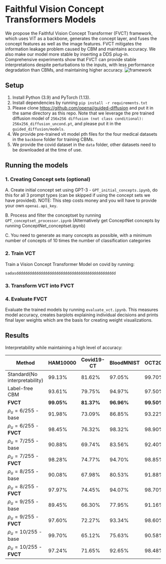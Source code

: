 # Faithful Vision Concept Transformers Models
 We propose the Faithful Vision Concept Transformer (FVCT) framework, which uses ViT as a backbone, generates the concept layer, and fuses the concept features as well as the image features. FVCT mitigates the information leakage problem caused by CBM and maintains accuracy. We also make our model more stable by inserting a DDS plug-in. Comprehensive experiments show that FVCT can provide stable interpretations despite perturbations to the inputs, with less performance degradation than CBMs, and maintaining higher accuracy.
![framework](https://github.com/HuaGuaiGuai/Faithful-Vision-Concept-Transformers/assets/115633787/e4409afe-47cb-45f3-890a-7dc256e7655e)


## Setup
1. Install Python (3.9) and PyTorch (1.13).
2. Install dependencies by running `pip install -r requirements.txt`
3. Please clone https://github.com/openai/guided-diffusion and put it in the same directory as this repo. Note that we leverage the pre trained diffusion model of `256x256 diffusion (not class conditional): 256x256_diffusion_uncond.pt`, and please put it in the `guided_diffusion/models`.  
4. We provide pre-trained vit model pth files for the four medical datasets in the `backbone` folder for training CBMs.
5. We provide the covid dataset in the `data` folder, other datasets need to be downloaded at the time of use.


## Running the models

### 1. Creating Concept sets (optional)
A. Create initial concept set using GPT-3 - `GPT_initial_concepts.ipynb`, do this for all 3 prompt types (can be skipped if using the concept sets we have provided). NOTE: This step costs money and you will have to provide your own `openai.api_key`.

B. Process and filter the conceptset by running `GPT_conceptset_processor.ipynb` (Alternatively get ConceptNet concepts by running ConceptNet_conceptset.ipynb)

C. You need to generate as many concepts as possible, with a minimum number of concepts of 10 times the number of classification categories

### 2. Train VCT 
Train a Vision Concept Transformer Model on covid by running:

`sadasddddddddddddddddddddddddddddddddddddddddddddd`

### 3. Transform VCT into FVCT



### 4. Evaluate FVCT

Evaluate the trained models by running `evaluate_vct.ipynb`. This measures model accuracy, creates barplots explaining individual decisions and prints final layer weights which are the basis for creating weight visualizations.


## Results

Interpretability while maintaining a high level of accuracy:

|           Method  |HAM10000 |Covid19-CT|BloodMNIST|  OCT2017  |          
|-------------------|---------|----------|--------- |-----------|
|Standard(No interpretability)   | 99.13%  | 81.62%   | 97.05%   | 99.70%    |
| Label-free CBM                 | 93.61%  | 79.75%   | 94.97%   | 97.50%    |
| **FVCT**                       | **99.05%**  | **81.37%**   | **96.96%**   | **99.50%**    |
| $\rho_u = 6/255$ -base         | 91.98%  | 73.09%   | 86.85%   | 93.22%    |
| $\rho_u = 6/255$ -**FVCT**     | 98.45%  | 76.32%   | 98.32%   | 98.90%    |
| $\rho_u = 7/255$ -base         | 90.88%  | 69.74%   | 83.56%   | 92.40%    |
| $\rho_u = 7/255$ -**FVCT**     | 98.28%  | 74.77%   | 94.70%   | 98.85%    |
| $\rho_u = 8/255$ -base         | 90.08%  | 67.98%   | 80.53%   | 91.88%    |
| $\rho_u = 8/255$ -**FVCT**     | 97.97%  | 74.45%   | 94.07%   | 98.70%    |
| $\rho_u = 9/255$ -base         | 89.45%  | 66.30%   | 77.95%   | 91.16%    |
| $\rho_u = 9/255$ -**FVCT**     | 97.60%  | 72.27%   | 93.34%   | 98.60%    |
| $\rho_u = 10/255$ -base        | 99.70%  | 65.12%   | 75.63%   | 90.58%    |
| $\rho_u = 10/255$ -**FVCT**    | 97.24%  | 71.65%   | 92.65%   | 98.48%    |
